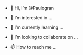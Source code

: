 - 👋 Hi, I’m @Paulogran

- 👀 I’m interested in ...

- 🌱 I’m currently learning ...

- 💞️ I’m looking to collaborate on ...

- 📫 How to reach me ...

<!---
Paulogran/Paulogran is a ✨ special ✨ repository because its `README.md` (this file) appears on your GitHub profile.
You can click the Preview link to take a look at your changes.
--->

